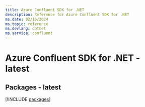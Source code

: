 ```yaml
---
title: Azure Confluent SDK for .NET
description: Reference for Azure Confluent SDK for .NET
ms.date: 02/16/2024
ms.topic: reference
ms.devlang: dotnet
ms.service: confluent
---
```

# Azure Confluent SDK for .NET - latest
## Packages - latest
[!INCLUDE [packages](confluent-index.md)]
